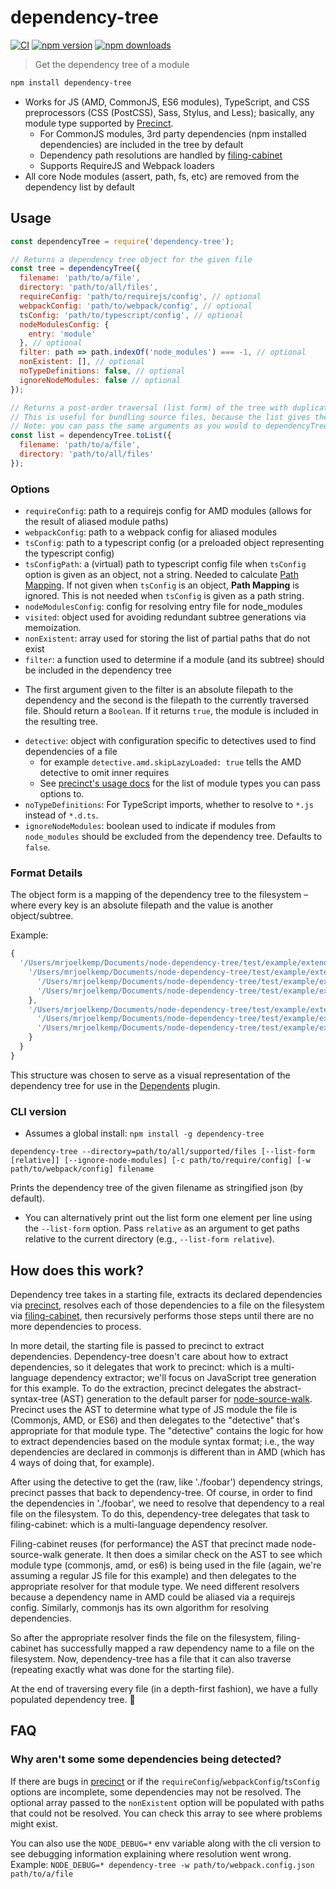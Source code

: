 # dependency-tree

[![CI](https://img.shields.io/github/actions/workflow/status/dependents/node-dependency-tree/ci.yml?branch=main&label=CI&logo=github)](https://github.com/dependents/node-dependency-tree/actions/workflows/ci.yml?query=branch%3Amain)
[![npm version](https://img.shields.io/npm/v/dependency-tree?logo=npm&logoColor=fff)](https://www.npmjs.com/package/dependency-tree)
[![npm downloads](https://img.shields.io/npm/dm/dependency-tree)](https://www.npmjs.com/package/dependency-tree)

> Get the dependency tree of a module

```sh
npm install dependency-tree
```

* Works for JS (AMD, CommonJS, ES6 modules), TypeScript, and CSS preprocessors (CSS (PostCSS), Sass, Stylus, and Less); basically, any module type supported by [Precinct](https://github.com/dependents/node-precinct).
  - For CommonJS modules, 3rd party dependencies (npm installed dependencies) are included in the tree by default
  - Dependency path resolutions are handled by [filing-cabinet](https://github.com/dependents/node-filing-cabinet)
  - Supports RequireJS and Webpack loaders
* All core Node modules (assert, path, fs, etc) are removed from the dependency list by default

## Usage

```js
const dependencyTree = require('dependency-tree');

// Returns a dependency tree object for the given file
const tree = dependencyTree({
  filename: 'path/to/a/file',
  directory: 'path/to/all/files',
  requireConfig: 'path/to/requirejs/config', // optional
  webpackConfig: 'path/to/webpack/config', // optional
  tsConfig: 'path/to/typescript/config', // optional
  nodeModulesConfig: {
    entry: 'module'
  }, // optional
  filter: path => path.indexOf('node_modules') === -1, // optional
  nonExistent: [], // optional
  noTypeDefinitions: false, // optional
  ignoreNodeModules: false // optional
});

// Returns a post-order traversal (list form) of the tree with duplicate sub-trees pruned.
// This is useful for bundling source files, because the list gives the concatenation order.
// Note: you can pass the same arguments as you would to dependencyTree()
const list = dependencyTree.toList({
  filename: 'path/to/a/file',
  directory: 'path/to/all/files'
});
```

### Options

* `requireConfig`: path to a requirejs config for AMD modules (allows for the result of aliased module paths)
* `webpackConfig`: path to a webpack config for aliased modules
* `tsConfig`: path to a typescript config (or a preloaded object representing the typescript config)
* `tsConfigPath`: a (virtual) path to typescript config file when `tsConfig` option is given as an object, not a string. Needed to calculate [Path Mapping](https://www.typescriptlang.org/docs/handbook/module-resolution.html#path-mapping). If not given when `tsConfig` is an object, **Path Mapping** is ignored. This is not needed when `tsConfig` is given as a path string.
* `nodeModulesConfig`: config for resolving entry file for node_modules
* `visited`: object used for avoiding redundant subtree generations via memoization.
* `nonExistent`: array used for storing the list of partial paths that do not exist
* `filter`: a function used to determine if a module (and its subtree) should be included in the dependency tree
 - The first argument given to the filter is an absolute filepath to the dependency and the second is the filepath to the currently traversed file. Should return a `Boolean`. If it returns `true`, the module is included in the resulting tree.
* `detective`: object with configuration specific to detectives used to find dependencies of a file
  - for example `detective.amd.skipLazyLoaded: true` tells the AMD detective to omit inner requires
  - See [precinct's usage docs](https://github.com/dependents/node-precinct#usage) for the list of module types you can pass options to.
* `noTypeDefinitions`: For TypeScript imports, whether to resolve to `*.js` instead of `*.d.ts`.
* `ignoreNodeModules`: boolean used to indicate if modules from `node_modules` should be excluded from the dependency tree. Defaults to `false`.

### Format Details

The object form is a mapping of the dependency tree to the filesystem –
where every key is an absolute filepath and the value is another object/subtree.

Example:

```js
{
  '/Users/mrjoelkemp/Documents/node-dependency-tree/test/example/extended/a.js': {
    '/Users/mrjoelkemp/Documents/node-dependency-tree/test/example/extended/b.js': {
      '/Users/mrjoelkemp/Documents/node-dependency-tree/test/example/extended/d.js': {},
      '/Users/mrjoelkemp/Documents/node-dependency-tree/test/example/extended/e.js': {}
    },
    '/Users/mrjoelkemp/Documents/node-dependency-tree/test/example/extended/c.js': {
      '/Users/mrjoelkemp/Documents/node-dependency-tree/test/example/extended/f.js': {},
      '/Users/mrjoelkemp/Documents/node-dependency-tree/test/example/extended/g.js': {}
    }
  }
}
```

This structure was chosen to serve as a visual representation of the dependency tree
for use in the [Dependents](https://github.com/mrjoelkemp/sublime-dependents) plugin.

### CLI version

* Assumes a global install: `npm install -g dependency-tree`

```
dependency-tree --directory=path/to/all/supported/files [--list-form [relative]] [--ignore-node-modules] [-c path/to/require/config] [-w path/to/webpack/config] filename
```

Prints the dependency tree of the given filename as stringified json (by default).

* You can alternatively print out the list form one element per line using the `--list-form` option. Pass `relative` as an argument to get paths relative to the current directory (e.g., `--list-form relative`).

## How does this work?

Dependency tree takes in a starting file, extracts its declared dependencies via [precinct](https://github.com/dependents/node-precinct/), resolves each of those dependencies to a file on the filesystem via [filing-cabinet](https://github.com/dependents/node-filing-cabinet/), then recursively performs those steps until there are no more dependencies to process.

In more detail, the starting file is passed to precinct to extract dependencies. Dependency-tree doesn't care about how to extract dependencies, so it delegates that work to precinct: which is a multi-language dependency extractor; we'll focus on JavaScript tree generation for this example. To do the extraction, precinct delegates the abstract-syntax-tree (AST) generation to the default parser for [node-source-walk](https://github.com/dependents/node-source-walk). Precinct uses the AST to determine what type of JS module the file is (Commonjs, AMD, or ES6) and then delegates to the "detective" that's appropriate for that module type. The "detective" contains the logic for how to extract dependencies based on the module syntax format; i.e., the way dependencies are declared in commonjs is different than in AMD (which has 4 ways of doing that, for example).

After using the detective to get the (raw, like './foobar') dependency strings, precinct passes that back to dependency-tree. Of course, in order to find the dependencies in './foobar', we need to resolve that dependency to a real file on the filesystem. To do this, dependency-tree delegates that task to filing-cabinet: which is a multi-language dependency resolver.

Filing-cabinet reuses (for performance) the AST that precinct made node-source-walk generate. It then does a similar check on the AST to see which module type (commonjs, amd, or es6) is being used in the file (again, we're assuming a regular JS file for this example) and then delegates to the appropriate resolver for that module type. We need different resolvers because a dependency name in AMD could be aliased via a requirejs config. Similarly, commonjs has its own algorithm for resolving dependencies.

So after the appropriate resolver finds the file on the filesystem, filing-cabinet has successfully mapped a raw dependency name to a file on the filesystem. Now, dependency-tree has a file that it can also traverse (repeating exactly what was done for the starting file).

At the end of traversing every file (in a depth-first fashion), we have a fully populated dependency tree. :dancers:

## FAQ

### Why aren't some some dependencies being detected?

If there are bugs in [precinct](https://github.com/dependents/node-precinct) or if the `requireConfig`/`webpackConfig`/`tsConfig` options are incomplete,
some dependencies may not be resolved. The optional array passed to the `nonExistent` option will be populated with paths
that could not be resolved. You can check this array to see where problems might exist.

You can also use the `NODE_DEBUG=*` env variable along with the cli version to see debugging information explaining where resolution went wrong.
Example: `NODE_DEBUG=* dependency-tree -w path/to/webpack.config.json path/to/a/file`
